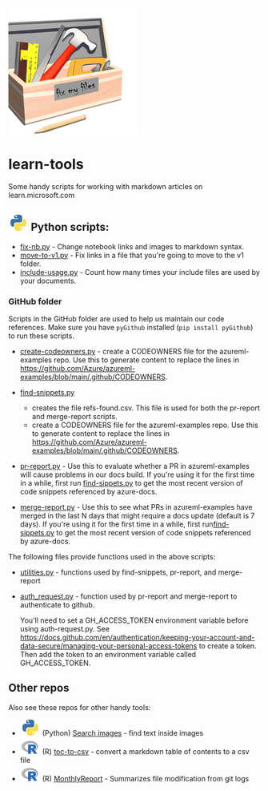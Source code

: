 ![tools](media/toolbox.png) 
# learn-tools

Some handy scripts for working with markdown articles on learn.microsoft.com


##  ![Python](media/python-logo.png) Python scripts:

* [fix-nb.py](fix-nb.py) - Change notebook links and images to markdown syntax. 
* [move-to-v1.py](move-to-v1.py) - Fix links in a file that you're going to move to the v1 folder.
* [include-usage.py](include-usage.py) - Count how many times your include files are used by your documents.

### GitHub folder

Scripts in the GitHub folder are used to help us maintain our code references.  Make sure you have `pyGithub` installed (`pip install pyGithub`) to run these scripts.

* [create-codeowners.py](GitHub/create-codeowners.py) - create a CODEOWNERS file for the azureml-examples repo.  Use this to generate content to replace the lines in https://github.com/Azure/azureml-examples/blob/main/.github/CODEOWNERS.
  
* [find-snippets.py](GitHub/find-snippets.py)
    * creates the file refs-found.csv.  This file is used for both the pr-report and merge-report scripts.
    * create a CODEOWNERS file for the azureml-examples repo.  Use this to generate content to replace the lines in https://github.com/Azure/azureml-examples/blob/main/.github/CODEOWNERS.
* [pr-report.py](GitHub/pr-report.py) - Use this to evaluate whether a PR in azureml-examples will cause problems in
    our docs build.  If you're using it for the first time in a while, first run [find-sippets.py](find-snippets.py) to get the most recent version of code snippets referenced by azure-docs.
* [merge-report.py](GitHub/merge-report.py) - Use this to see what PRs in azureml-examples have merged 
    in the last N days that might require a docs update (default is 7 days). If you're using it for the first time in a while, first run[find-sippets.py](find-snippets.py) to get the most recent version of code snippets referenced by azure-docs.

The following files provide functions used in the above scripts:

* [utilities.py](GitHub/utilities.py) - functions used by find-snippets, pr-report, and merge-report
* [auth_request.py](GitHub/auth.py) - function used by pr-report and merge-report to authenticate to github.
    
    You'll need to set a GH_ACCESS_TOKEN environment variable before using auth-request.py. See https://docs.github.com/en/authentication/keeping-your-account-and-data-secure/managing-your-personal-access-tokens to create a token.  Then add the token to an environment variable called GH_ACCESS_TOKEN.


## Other repos

Also see these repos for other handy tools:

* ![Python](media/python-logo.png) (Python) [Search images](https://github.com/sdgilley/search-images) - find text inside images 
* ![R](media/r-logo.png) (R) [toc-to-csv](https://github.com/sdgilley/toc-to-csv) - convert a markdown table of contents to a csv file 
*  ![R](media/r-logo.png) (R) [MonthlyReport](https://github.com/sdgilley/MonthlyReport) - Summarizes file modification from git logs 
